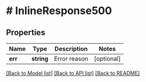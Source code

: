 # # InlineResponse500

## Properties

Name | Type | Description | Notes
------------ | ------------- | ------------- | -------------
**err** | **string** | Error reason | [optional] 

[[Back to Model list]](../../README.md#documentation-for-models) [[Back to API list]](../../README.md#documentation-for-api-endpoints) [[Back to README]](../../README.md)


